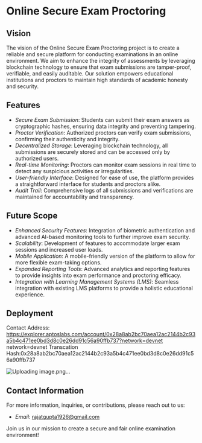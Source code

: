 # Online Secure Exam Proctoring

## Vision
The vision of the Online Secure Exam Proctoring project is to create a reliable and secure platform for conducting examinations in an online environment. We aim to enhance the integrity of assessments by leveraging blockchain technology to ensure that exam submissions are tamper-proof, verifiable, and easily auditable. Our solution empowers educational institutions and proctors to maintain high standards of academic honesty and security.

## Features
- *Secure Exam Submission*: Students can submit their exam answers as cryptographic hashes, ensuring data integrity and preventing tampering.
- *Proctor Verification*: Authorized proctors can verify exam submissions, confirming their authenticity and integrity.
- *Decentralized Storage*: Leveraging blockchain technology, all submissions are securely stored and can be accessed only by authorized users.
- *Real-time Monitoring*: Proctors can monitor exam sessions in real time to detect any suspicious activities or irregularities.
- *User-friendly Interface*: Designed for ease of use, the platform provides a straightforward interface for students and proctors alike.
- *Audit Trail*: Comprehensive logs of all submissions and verifications are maintained for accountability and transparency.

## Future Scope
- *Enhanced Security Features*: Integration of biometric authentication and advanced AI-based monitoring tools to further improve exam security.
- *Scalability*: Development of features to accommodate larger exam sessions and increased user loads.
- *Mobile Application*: A mobile-friendly version of the platform to allow for more flexible exam-taking options.
- *Expanded Reporting Tools*: Advanced analytics and reporting features to provide insights into exam performance and proctoring efficacy.
- *Integration with Learning Management Systems (LMS)*: Seamless integration with existing LMS platforms to provide a holistic educational experience.
## Deployment
Contact Address: https://explorer.aptoslabs.com/account/0x28a8ab2bc70aea12ac2144b2c93a5b4c471ee0bd3d8c0e26dd91c56a90ffb737?network=devnet
network=devnet Transcation Hash:0x28a8ab2bc70aea12ac2144b2c93a5b4c471ee0bd3d8c0e26dd91c56a90ffb737

![Uploading image.png…]()

## Contact Information
For more information, inquiries, or contributions, please reach out to us:

- *Email*: rajatgupta1926@gmail.com

Join us in our mission to create a secure and fair online examination environment!
